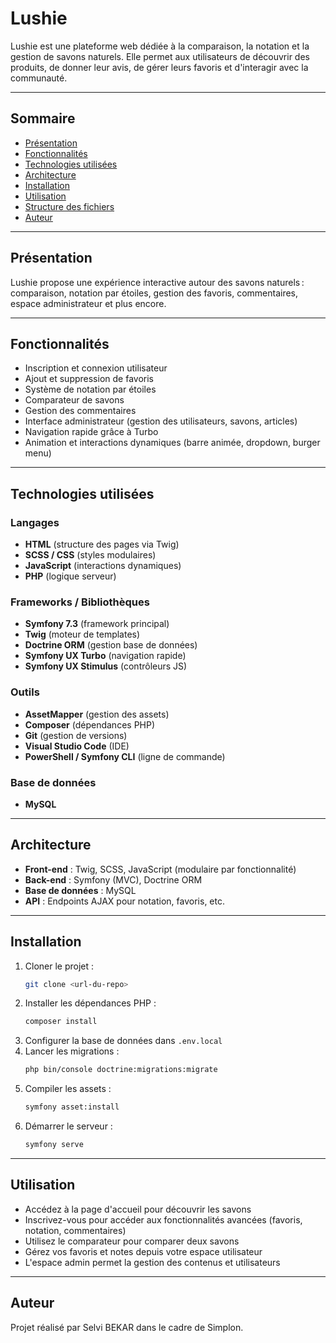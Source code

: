 # Lushie

Lushie est une plateforme web dédiée à la comparaison, la notation et la gestion de savons naturels. Elle permet aux utilisateurs de découvrir des produits, de donner leur avis, de gérer leurs favoris et d'interagir avec la communauté.

---

## Sommaire

-   [Présentation](#présentation)
-   [Fonctionnalités](#fonctionnalités)
-   [Technologies utilisées](#technologies-utilisées)
-   [Architecture](#architecture)
-   [Installation](#installation)
-   [Utilisation](#utilisation)
-   [Structure des fichiers](#structure-des-fichiers)
-   [Auteur](#auteur)

---

## Présentation

Lushie propose une expérience interactive autour des savons naturels : comparaison, notation par étoiles, gestion des favoris, commentaires, espace administrateur et plus encore.

---

## Fonctionnalités

-   Inscription et connexion utilisateur
-   Ajout et suppression de favoris
-   Système de notation par étoiles
-   Comparateur de savons
-   Gestion des commentaires
-   Interface administrateur (gestion des utilisateurs, savons, articles)
-   Navigation rapide grâce à Turbo
-   Animation et interactions dynamiques (barre animée, dropdown, burger menu)

---

## Technologies utilisées

### Langages

-   **HTML** (structure des pages via Twig)
-   **SCSS / CSS** (styles modulaires)
-   **JavaScript** (interactions dynamiques)
-   **PHP** (logique serveur)

### Frameworks / Bibliothèques

-   **Symfony 7.3** (framework principal)
-   **Twig** (moteur de templates)
-   **Doctrine ORM** (gestion base de données)
-   **Symfony UX Turbo** (navigation rapide)
-   **Symfony UX Stimulus** (contrôleurs JS)

### Outils

-   **AssetMapper** (gestion des assets)
-   **Composer** (dépendances PHP)
-   **Git** (gestion de versions)
-   **Visual Studio Code** (IDE)
-   **PowerShell / Symfony CLI** (ligne de commande)

### Base de données

-   **MySQL**

---

## Architecture

-   **Front-end** : Twig, SCSS, JavaScript (modulaire par fonctionnalité)
-   **Back-end** : Symfony (MVC), Doctrine ORM
-   **Base de données** : MySQL
-   **API** : Endpoints AJAX pour notation, favoris, etc.

---

## Installation

1. Cloner le projet :
    ```bash
    git clone <url-du-repo>
    ```
2. Installer les dépendances PHP :
    ```bash
    composer install
    ```
3. Configurer la base de données dans `.env.local`
4. Lancer les migrations :
    ```bash
    php bin/console doctrine:migrations:migrate
    ```
5. Compiler les assets :
    ```bash
    symfony asset:install
    ```
6. Démarrer le serveur :
    ```bash
    symfony serve
    ```

---

## Utilisation

-   Accédez à la page d'accueil pour découvrir les savons
-   Inscrivez-vous pour accéder aux fonctionnalités avancées (favoris, notation, commentaires)
-   Utilisez le comparateur pour comparer deux savons
-   Gérez vos favoris et notes depuis votre espace utilisateur
-   L'espace admin permet la gestion des contenus et utilisateurs

---

## Auteur

Projet réalisé par Selvi BEKAR dans le cadre de Simplon.
